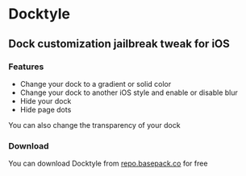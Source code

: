 # Docktyle
## Dock customization jailbreak tweak for iOS

### Features
- Change your dock to a gradient or solid color
- Change your dock to another iOS style and enable or disable blur
- Hide your dock
- Hide page dots

You can also change the transparency of your dock

### Download
You can download Docktyle from [repo.basepack.co](https://packed.to/docktyle) for free
